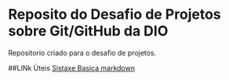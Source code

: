 #  Reposito do  Desafio de Projetos sobre  Git/GitHub da DIO
Repositorio  criado para o desafio de projetos.

##LINk Ùteis
[Sistaxe Basica markdown](http://www.markdownguide.org/basic-syntax/)


